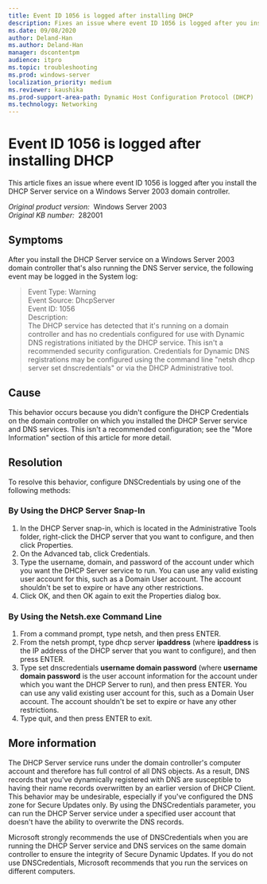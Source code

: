 ```yaml
---
title: Event ID 1056 is logged after installing DHCP
description: Fixes an issue where event ID 1056 is logged after you install the DHCP Server service on a Windows Server 2003 domain controller that's also running the DNS Server service.
ms.date: 09/08/2020
author: Deland-Han
ms.author: Deland-Han
manager: dscontentpm
audience: itpro
ms.topic: troubleshooting
ms.prod: windows-server
localization_priority: medium
ms.reviewer: kaushika
ms.prod-support-area-path: Dynamic Host Configuration Protocol (DHCP)
ms.technology: Networking
---
```

# Event ID 1056 is logged after installing DHCP

This article fixes an issue where event ID 1056 is logged after you install the DHCP Server service on a Windows Server 2003 domain controller.

_Original product version:_ &nbsp;Windows Server 2003  
_Original KB number:_ &nbsp;282001

## Symptoms

After you install the DHCP Server service on a Windows Server 2003 domain controller that's also running the DNS Server service, the following event may be logged in the System log:

> Event Type: Warning  
Event Source: DhcpServer  
Event ID: 1056  
Description:  
The DHCP service has detected that it's running on a domain controller and has no credentials configured for use with Dynamic DNS registrations initiated by the DHCP service. This isn't a recommended security configuration. Credentials for Dynamic DNS registrations may be configured using the command line "netsh dhcp server set dnscredentials" or via the DHCP Administrative tool.

## Cause

This behavior occurs because you didn't configure the DHCP Credentials on the domain controller on which you installed the DHCP Server service and DNS services. This isn't a recommended configuration; see the "More Information" section of this article for more detail. 

## Resolution

To resolve this behavior, configure DNSCredentials by using one of the following methods:

### By Using the DHCP Server Snap-In

1. In the DHCP Server snap-in, which is located in the Administrative Tools folder, right-click the DHCP server that you want to configure, and then click Properties.
2. On the Advanced tab, click Credentials.
3. Type the username, domain, and password of the account under which you want the DHCP Server service to run. You can use any valid existing user account for this, such as a Domain User account. The account shouldn't be set to expire or have any other restrictions.
4. Click OK, and then OK again to exit the Properties dialog box.

### By Using the Netsh.exe Command Line

1. From a command prompt, type netsh, and then press ENTER.
2. From the netsh prompt, type dhcp server **ipaddress** (where **ipaddress** is the IP address of the DHCP server that you want to configure), and then press ENTER.
3. Type set dnscredentials **username domain password** (where **username domain password** is the user account information for the account under which you want the DHCP Server to run), and then press ENTER. You can use any valid existing user account for this, such as a Domain User account. The account shouldn't be set to expire or have any other restrictions.
4. Type quit, and then press ENTER to exit.

## More information

The DHCP Server service runs under the domain controller's computer account and therefore has full control of all DNS objects. As a result, DNS records that you've dynamically registered with DNS are susceptible to having their name records overwritten by an earlier version of DHCP Client. This behavior may be undesirable, especially if you've configured the DNS zone for Secure Updates only. By using the DNSCredentials parameter, you can run the DHCP Server service under a specified user account that doesn't have the ability to overwrite the DNS records.

Microsoft strongly recommends the use of DNSCredentials when you are running the DHCP Server service and DNS services on the same domain controller to ensure the integrity of Secure Dynamic Updates. If you do not use DNSCredentials, Microsoft recommends that you run the services on different computers.
